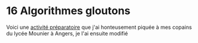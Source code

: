# 16 Algorithmes gloutons

Voici une [activité préparatoire](https://notebook.basthon.fr/?ipynb=eJztXEtv3EiS_ivZ1cbWY6ooVkmyNJqxDdlWa42R2163uy-WVpVFpqS0ySTNh1qy28Bc97AYYG4LLLBztOaw5wX2WP9k_sDuT9iIyCSZZFEvyzK6d1rohqvIZGZEZMQXjwzW-44ngiDtbLx63wlFxn2e8c7G-w9Dur6fncais9EJefLGj35UnWEnjfLEw2u_PxqzNDsNxL3dzkGkslEq34kNtuzGJ79jmTjJRjyQh2qDeUJlIvndbuf-8yBP2Uzw3IvymPmCxQH3BEvzhGWcecH8jH3_3UP24PdLR-P7nQ_Da5Mkw0OWJh5QdJRlcbqxtOT5yonlCZ_xU8eLwqX4KMqipYk7niy5q0vu2pI7wf_ydDZaWVtdnez_9q67vzZxnVgd7nYYDzKYLFeipA4u_ij97AguT1wXmNpVu-pr9kRlSeTnXiYjRVe-Zs-T-VkKvHO8xvycxUk0C-YfQ4EDvo1AFr5M4yiNFHz62x__zV6Gvc0lE2nG_PnZ6_lf2EwKxRIRxoEUTGQks4C_zUEigsmAwaMJDBfwnGCrbDtC8QZylgiH0VIgpCMuM1zLi2IpEprCE1lmFvVFyg6kdwS3UnYsYd0oZXGE63Rh3SiBTWRAxHF0yg9h1kdHuHzxCOMsVzBc-imS5-mbehq6J0ACIBB4kO1w85mpLrIY8xRlg0uApBSxBCwHHLRC4hePAxE2eSCyDBk8iJKQZyjHg4P5WQLCTofAUwLPKVFxUQw_TLjyUUSgmdn8bMj8Ls8zkJsekSXzjyidMIZLKdCXOgy3akcAIbMA9JZ2Jc0l0Gw2VxBhaxVptKVKzvAyPxYe3dfswr_AHn0AOYZS5RksgSv8BHsUst2Mwd9P7LEWjh6DF56TWOETjhwVf8z6XP-uB_6ghb8J8_7ExuMVmKBYYcVZXUMdscc9pHHLE2aNu7vssqcRq417ROMmrj1u7Nxdbc73mMbhqtW49VWarjZuS9O3bo-bDMcL831D49bd-ri1cXPcNo1bra27PCn52FX3B4PnhSUOBmyD_RNZUaUuln0EFiyRLaBWB6X--jUlAxPN8GaMMGd0Dcw7RWVgWZRnuKVoCPMzUPmUK636xOkDpOxv__6v__Nff2KDAVCUEmqMLQIJDmD6Yx6IgpIujPGORAL_o8mE_ESGMhXJEmiO_sQeNB73QNUTsA9Q3QeXYGzCf7Th9YcIbIUB46DgqQC6PgGiF1mclCxWAMmOc5SVF4CYEO6WIvouToBT6YHQEwFsKC7h9rvRMeLbDXn5BFYec8BSECjigRgyooKDoN8xCTA9PwvJ77HePeQL1CEMRdInJEyjICfeDwPQCoQ8rVyIKVHuA2HgFUthDFmcy1TPb88MCwVdHhxGicyOQlRGNgBAhEdnCSDLgMAKEUcknOgsVo3iTIagRIxbPslBWB4MUtANgMZD8DIVcYnIhAJ1S3Emn3T5NdCLqC0Ukotaqa2PnHql_tpOYIcB6U-8-ZlfKD0qIo-5hzhMnoujQpLBANY5n0WzlkmzNmPwmWAs71hPO5UQlL9vPF8ru8bwCfORpJozJCddUk4Gx_UwtGOHDbZOivUSHktfhIQKoLPzs4zHIh1cxtwtWB1EIy9EXI9HLHeE2NPQZhgByhJIs-Xo1yi2AZtDf-nTnqP7RXHJY9o9rcPlOqD7tTBgaAEnygJ9siagcocYOwRGCeqDcAzIF0mdTqfxaXaEgdb7rorCLgilC2sIcHbdIevCGkLgRXB68JUmw6_o9T7Q4zjLMwhXBGAyDyLQ5BCsCgwJAVM79GLTfZJLFQFM6cM-LZdOC-YX9rSTJTmEY35n44AHqWjskRf5wt4fe052j726PlvDXcUaf81JHtYmWZ7Yc7jO3eWrzPGoNsfEtefAIOAqczyuzbFSJ8Ndv9IcW3WBrNuTTJzxleb4pjbHulufY218lTm2a3Os1nlZnnzYg10Gr-UR8O5D2qOyzobKg2DYAbSJ8wwzr73rG_T__sef_9uGuhWCuvm_eIk8Rr8AKiwVgJtOSAC6BFhqps2pyz1EYtD0jV01QicAPBmLBkAP5fxjUtgsDtCoWUY8Ftg_Ns9rc63d2r6ZQXyNq5LHg1nB1wCxX-2qTxHm39u6V_MGpCkZ6K1O-yJl9AQxX_uD5_WAJLACEnQOPAe_MBMQ9Cpbo0plABxv6E0ZKUOkQR4kP7EWLpxIqapCp2wQYEDCKdCvpLGAwceFQ60Wslbpons2Klh5IrwVc_TdNTeGqR5wI5UP_ho8DA4nPkJc4oaQ7osDRsDQI6Tob2gwgVAqTxSja68McuyhvHE8cXTReA0utwUqhUc8hlRaHmAKtBAWX1MGxP-18b9_-_amJX1dNP8kwj4BzVfraI46XVgKmxJJ-1mU8aBnxw39KQX8ZDBSVAZCI2uZahmgmeimHtI4lItB2AbZDKRXibZPX6B5svlfMRg1CkKVDLSrYwpRSxJ1uaUodXhyBIsDr4tR_fUt6lzmjbkQjmIFB7IkCED1xdtXJyJl3Ba5XRowgfHT05PPEfddO-QrVl_-DKvfLN78FMHtKq2hi2ox7rN793RZCpUCqySgFNz4O1hphlkM-owgxYQwJZ8GliGpkIPpkS65ekeRTKVOCkCJQLHgw1dfnb_yhFZedSbnD1mmIXed9dXWMa_26L5LlOskFEXCwF7Rk30hDLp7EQbRvmhyxYUgVHpmPfb_Cwydz_-vOPT3jEOLeqGBaOJeMEQjxnjl7gVjNGSM754z5hLIuGDiQm-JyrXl6nk6u8CitUiZVRy_rZSEPSkrm0V9ql7dNOU5U7lJeBxTUdvU4y8sW9IxmgBw-1nWLSEbe5lIQkMeoOiRxUeUmVzGGD4DOEvc2Y6qrF21MXU1loZ4qIiCe51DyiQxWfNNwqQ8yAwQb7NEioUFG_UxHFckZ5BdJUAkHnwIKuQ1fc4a-Zzvdd3xna4wFi4nxQNIf4pLPKfiny43RjMQhaTUbqCi_FjwfFDW6nqkJcCVIQoJFlM6ARGKm7Ls-bTD8NK3tPLABk8gd_RIYZHyoGsVXdj0SARxT9MNflHntZgsH-BhIUquy9FIi1pqk9Me1QNiZOodJNZpin4VthtFDjygHlOlGijMMG7xTZGSwUDweR54O8xy-zf0dzYXX6gQYjtOa-fANziOU78EeEV6UOast1cz2WwFo6YOr5MObylzXqPSWCZc1zJAPa4GctgsgAiV44CQqhUC1QG2Xu87HocVZ2H9IUOlbInSzGw1oB-aUDPkJyZWIyzE6jqoOQ_nHzGGwnkWjj8a1gG6XJ74m2OQIjmFr3S_CANxOjBpAMppcQi1X6LZBfZoH1pV6LdwatUyBpQoS9ByEo3-5pxBF_O7ZUBZnud_hpjwMmmXkeHLF0_Y4y22s8lebj7c2WoNGAlz6nCCO1E_CirrVSA-PUuLsejJN3e2n7148vIfn26x7Z1n37989q2-Y-Ud8ICrLy7uEUZlexdEtpRhpXTaLXUPR3GI1iwos57eV61dGmH7xSRUn36bd8H16GYWO12gLeWSulAy7fdFpX5WKwnPMiFhoiqqI_K0nhckCU2RiEqPZw8HBKXoopoUtClmII4EyO-1RABpDqhOXqFfPzWgtUHlXmMohUy0SBf4gUGhrpm-ppabZvWm3RaaLNJxua67GnEXdVU9slZTXCTk9uHdxKHttrJKUagJ_9ui_3rwf_7JV9tfY9Zte9ZVa04q9H3anI_tOVdqc2JZ80udBf32gijKTgCm2nP6ZMehVCJpy9fbFc-xm0rS5lMLvRg_58OQSzOPZl-FSUE4NqlclH6QLwZDkxpBrJAsNI1Cix0ZwDg61cq9PYEo_IRcJ1wPo1NB9BW-rXWODQzd0y4_1IlBnTzKg2xuBqwH0cRgfqbyEGIojicsgz45RvDLKS0NVBG0UP8fxKC5SaYgN4Tn0Wnj4nTOaNqdUu3-dWyOPRcCG_lA-Sjuv8-Ko4aixwDH1JtXSDcVOTxTd6M2QGx17J5iqY5jg4CKklDvnUlPZhK7gpAU9BfoRBKHPcUC30LDB3bdIA04E4jLtImgQXxMC_-iK4ULc6PWk0eQ1BiJDQDsEfmKoBvNXotC8L6A7Sfv99ZYp2MaCuNEKk_GVfRfsl4ELB54IWKb9vOAA6VgqZCNAYkZGgdK2eOWzB22CQGDHGrZVQw1OR-WE24gNWMHk5JZlPiVGohkYCf_NearPbaCw101cXSfkmlHoxAmBCVqPm5rQ6W9xWBqxDNnfVw1G9Z69LWczCag6qsTVVcdxl0MO5DhOQxGJab9HFXjgA4Ac0qmiwY6DLYxkM3DX7s5fu3m-ILdHHQgj81hbIw19wqKtYqfY4hou08aSI-N0NLLA92b9poQl1FrF_WttZrOsNGt7RtLgjiNol_sisKMU0VqaLsWOmsvMiuaFxczEIT3AIGSCA3LdiQeBgoJRfZhlKXFg6l1XI92b0iyKHbYc8B_4wuGCM7wPJt2x2N37Lrj7hTw8lBhDQBTiCrgt1KIzSF7OGSP0TdtY7LhyxLoi7norz6XabPV0y1WRJ2ye67mrYbwFRtCjxHzrHYyBHYQIrqwO5N_fr_2ARBiPFm_cw7GOibaOCYcxGxQ41bVj2Y_Z-fS58F3IXCQZ0RvAAR8iKmmT414aeFIrTrfOQvDh33YLex6b6yrVzX3dEO9pO8wwx33DsofeF8bjYn3tTs3zL4VTBMI1ShoQ0pUeW8jfqodFUQjNEv0vEwyiSVldSh6k8FA9ffwYVRUY4Jdi-2iLl7nUfPmImc4w2i8q9DDZz1rvdvqHthSVc9msVVUm6F3G-r7ZTZ_Wr2aAE9AJJlKWzV0PZkMUNOu34O4Pxhsplnu6a75Wl4BT06NhcDC-qFGTcmqB6VlE7tZEd9OSU07qcYVWH7-n0pHXjCHl2EUlTYwAJftjSf9qX3gWDw57bozxIbulKJoStB1-3KaAzDJ0NSurenpGTB-IDyb_7XoaC1KzEGX6mzUNVXCHZomRTMYVpwdAlcUjNaLOSRsRLx3AOtReYrZLGAjBmkYDyJ1mAudnKWSXpu5cUhS7D2qPcpN9l9NNvYq_bc0Vet_qRjlLvmWxvt5qVlWHYpwmeYtyt0XiRt9G8kZxW5avYBhXfyy1AvWt-3JkHN79nQg1bCx96IdcAta0umwrDFht70ouwiaagBGacrBRhnQyqzc0PgWMg_LIu1aX1qnrXSlqDuF4qwNGw71SmE8tuZdxihBPb3qQg0SJRSCE2t49Bo9N1TgVlpQlbtud9BTI8T_N_0--w17Qyr9plBpM5ZUmopwtiG2y7GVgVIDWym5LV0s8mRCHpOwVKhLNfX9c7ZJ92FoTPaE_Y5c9S6CFoDl3wuQPhVX0XlbK1lPp5lV-wVCos7vi_7L4vWCmx5JYbn9At5bOzKuEyTg-C8XKBSr_cLxGdn4OVgp0mEq3K3k3H6R-8qqeevp5ATitFp9o7X4UrZ7l6Wb9hpNWYai7is8BDEnhFoVsyqKKRQS_IOFIla1xosSLPJEyqfa2TN9mg-AwTF9hLkDSGLbCtL2-0Hl2UhLsth2NDt2L-ppA7qLbQI729eb6Bd71bNuD9kFLW8WAly1z6AmDDzetEVo0zUltraKNsSNxstQ9-_fZ5dw0XUxWXbdboOHXdU8dnlkH2ZYpaGq6-kqy41ptfHly13llKfxyEP7EasAZtW_rnXoc0WWXP3XwtIe7cYv6OzjKVVVlT51NWUOCEIzy6AXTat6pbln6Wkfbb0657erSxFVL7CPhRoYWjGmvTLVbsXji6yYCun7VEi_pO_BShlbz2F0Nac6ikFaIAGG2Qam18eumIBLxNaMdonVBDU0OFzJGFGSLwiuDgti8bCOiuVYULLfgEFyypdSqbFZDygws1kmtzo2iiMMKlGdVxnXYY0uJpZl-bL9jf2gNRf3pTijakOp83dptQUbrm_ol4BXyxPf2E-s209Q8fgXZ9otPyWgX7Tfaes34qNsBN7dvGnbahEPWPli8w1fYP4s73aP9cvd30lq3D9G0NI_pgL0Y6hhCtgg6RW3gqLzjmrxbTY8ps1NbGPOztCgyIbQUoy5CfuszqmEQvb5No-k3mWa5VjCmmDd5kXmwLRjUjwuqwzcueyV7s8v0NFotKu2AUnAgNnDrUd_2HrB_oF9Nz-b8RSTe_b82ZNvXw7ZzqmHQngKeglZxZBtfru99eI79tWrHelhgZg9SgQdGTPsWAVy9nrFL-9IxzP3PH3LiZLDpWBpdjpS3ijlSyuOu7S-frI8xt_a6d_Mtq5mRXvD2gpvRKJEgEeN-A3VJ-Cn-4qHOKNpMl2GmQNI-HJ-SO-N0VW4Zkbp78tAfDlqX6qDCCdEGkOZJFGyHyK5cMk8JctpTAbX2QAY6xxIAEJxAh5ZX-s48SmMCSE3M2zjzyotnYzaqcDvM-NVYBr9iz323fj0EIuT6X6AzYMVHcs2IZ1lZ80Zu50PH3A6_QM7nY2V6ss-eJ8Inp58-D-IHRQ0) que j'ai honteusement piquée à mes copains du lycée Mounier à Angers, je l'ai ensuite modifié
